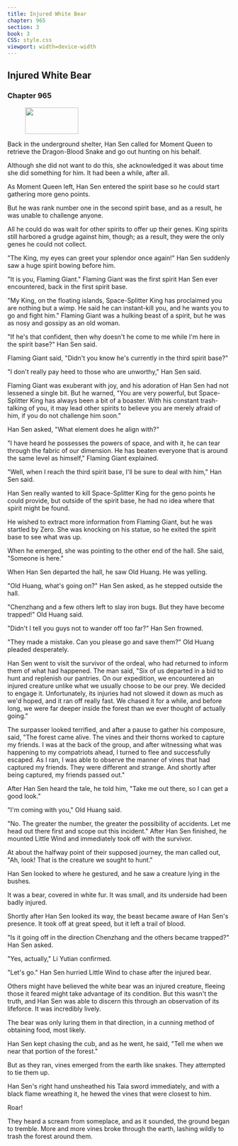 ```yaml
---
title: Injured White Bear
chapter: 965
section: 3
book: 3
CSS: style.css
viewport: width=device-width
---
```


## Injured White Bear

### Chapter 965

<figure>
	<img src="../Images/gem.gif" alt="" id="gem" width="120" height="60" />
</figure>

Back in the underground shelter, Han Sen called for Moment Queen to retrieve the Dragon-Blood Snake and go out hunting on his behalf.

Although she did not want to do this, she acknowledged it was about time she did something for him. It had been a while, after all.

As Moment Queen left, Han Sen entered the spirit base so he could start gathering more geno points.

But he was rank number one in the second spirit base, and as a result, he was unable to challenge anyone.

All he could do was wait for other spirits to offer up their genes. King spirits still harbored a grudge against him, though; as a result, they were the only genes he could not collect.

"The King, my eyes can greet your splendor once again!" Han Sen suddenly saw a huge spirit bowing before him.

"It is you, Flaming Giant." Flaming Giant was the first spirit Han Sen ever encountered, back in the first spirit base.

"My King, on the floating islands, Space-Splitter King has proclaimed you are nothing but a wimp. He said he can instant-kill you, and he wants you to go and fight him." Flaming Giant was a hulking beast of a spirit, but he was as nosy and gossipy as an old woman.

"If he's that confident, then why doesn't he come to me while I'm here in the spirit base?" Han Sen said.

Flaming Giant said, "Didn't you know he's currently in the third spirit base?"

"I don't really pay heed to those who are unworthy," Han Sen said.

Flaming Giant was exuberant with joy, and his adoration of Han Sen had not lessened a single bit. But he warned, "You are very powerful, but Space-Splitter King has always been a bit of a boaster. With his constant trash-talking of you, it may lead other spirits to believe you are merely afraid of him, if you do not challenge him soon."

Han Sen asked, "What element does he align with?"

"I have heard he possesses the powers of space, and with it, he can tear through the fabric of our dimension. He has beaten everyone that is around the same level as himself," Flaming Giant explained.

"Well, when I reach the third spirit base, I'll be sure to deal with him," Han Sen said.

Han Sen really wanted to kill Space-Splitter King for the geno points he could provide, but outside of the spirit base, he had no idea where that spirit might be found.

He wished to extract more information from Flaming Giant, but he was startled by Zero. She was knocking on his statue, so he exited the spirit base to see what was up.

When he emerged, she was pointing to the other end of the hall. She said, "Someone is here."

When Han Sen departed the hall, he saw Old Huang. He was yelling.

"Old Huang, what's going on?" Han Sen asked, as he stepped outside the hall.

"Chenzhang and a few others left to slay iron bugs. But they have become trapped!" Old Huang said.

"Didn't I tell you guys not to wander off too far?" Han Sen frowned.

"They made a mistake. Can you please go and save them?" Old Huang pleaded desperately.

Han Sen went to visit the survivor of the ordeal, who had returned to inform them of what had happened. The man said, "Six of us departed in a bid to hunt and replenish our pantries. On our expedition, we encountered an injured creature unlike what we usually choose to be our prey. We decided to engage it. Unfortunately, its injuries had not slowed it down as much as we'd hoped, and it ran off really fast. We chased it for a while, and before long, we were far deeper inside the forest than we ever thought of actually going."

The surpasser looked terrified, and after a pause to gather his composure, said, "The forest came alive. The vines and their thorns worked to capture my friends. I was at the back of the group, and after witnessing what was happening to my compatriots ahead, I turned to flee and successfully escaped. As I ran, I was able to observe the manner of vines that had captured my friends. They were different and strange. And shortly after being captured, my friends passed out."

After Han Sen heard the tale, he told him, "Take me out there, so I can get a good look."

"I'm coming with you," Old Huang said.

"No. The greater the number, the greater the possibility of accidents. Let me head out there first and scope out this incident." After Han Sen finished, he mounted Little Wind and immediately took off with the survivor.

At about the halfway point of their supposed journey, the man called out, "Ah, look! That is the creature we sought to hunt."

Han Sen looked to where he gestured, and he saw a creature lying in the bushes.

It was a bear, covered in white fur. It was small, and its underside had been badly injured.

Shortly after Han Sen looked its way, the beast became aware of Han Sen's presence. It took off at great speed, but it left a trail of blood.

"Is it going off in the direction Chenzhang and the others became trapped?" Han Sen asked.

"Yes, actually," Li Yutian confirmed.

"Let's go." Han Sen hurried Little Wind to chase after the injured bear.

Others might have believed the white bear was an injured creature, fleeing those it feared might take advantage of its condition. But this wasn't the truth, and Han Sen was able to discern this through an observation of its lifeforce. It was incredibly lively.

The bear was only luring them in that direction, in a cunning method of obtaining food, most likely.

Han Sen kept chasing the cub, and as he went, he said, "Tell me when we near that portion of the forest."

But as they ran, vines emerged from the earth like snakes. They attempted to tie them up.

Han Sen's right hand unsheathed his Taia sword immediately, and with a black flame wreathing it, he hewed the vines that were closest to him.

Roar!

They heard a scream from someplace, and as it sounded, the ground began to tremble. More and more vines broke through the earth, lashing wildly to trash the forest around them.